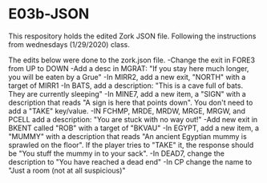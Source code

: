 # E03b-JSON

This respository holds the edited Zork JSON file. Following the instructions from wednesdays (1/29/2020) class. 

The edits below were done to the zork.json file.
-Change the exit in FORE3 from UP to DOWN
-Add a desc in MGRAT: "If you stay here much longer, you will be eaten by a Grue"
-In MIRR2, add a new exit, "NORTH" with a target of MIRR1
-In BATS, add a description: "This is a cave full of bats. They are currently sleeping"
-In MINE7, add a new item, a "SIGN" with a description that reads "A sign is here that points down". You don't need to add a "TAKE" key/value.
-IN FCHMP, MRDE, MRDW, MRGE, MRGW, and PCELL add a description: "You are stuck with no way out!"
-Add new exit in BKENT called "ROB" with a target of "BKVAU"
-In EGYPT, add a new item, a "MUMMY" with a description that reads "An ancient Egyptian mummy is sprawled on the floor". If the player tries to "TAKE" it, the response should be "You stuff the mummy in to your sack".
-In DEAD7, change the description to "You have reached a dead end"
-In CP change the name to "Just a room (not at all suspicious)"
